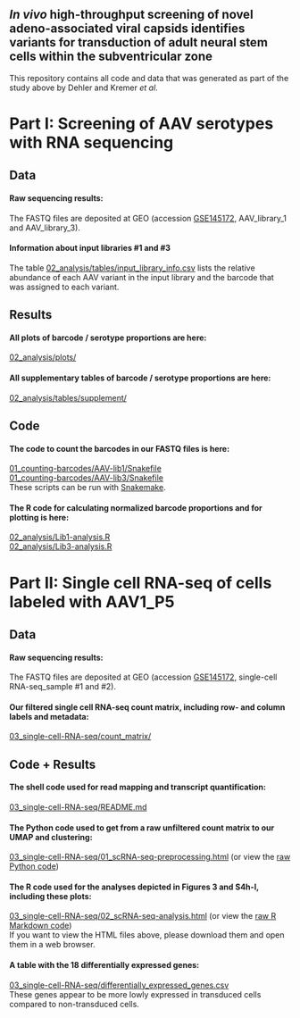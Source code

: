 ## *In vivo* high-throughput screening of novel adeno-associated viral capsids identifies variants for transduction of adult neural stem cells within the subventricular zone

This repository contains all code and data that was generated as part of the study above by Dehler and Kremer *et al*.

# Part I: Screening of AAV serotypes with RNA sequencing

## Data
#### Raw sequencing results:
The FASTQ files are deposited at GEO (accession [GSE145172](https://www.ncbi.nlm.nih.gov/geo/query/acc.cgi?acc=GSE145172), AAV_library_1 and AAV_library_3).

#### Information about input libraries #1 and #3
The table [02_analysis/tables/input_library_info.csv](02_analysis/tables/input_library_info.csv) lists the relative abundance of each AAV variant in the input library and the barcode that was assigned to each variant.

## Results
#### All plots of barcode / serotype proportions are here:
[02_analysis/plots/](02_analysis/plots/)

#### All supplementary tables of barcode / serotype proportions are here:
[02_analysis/tables/supplement/](02_analysis/tables/supplement/)

## Code
#### The code to count the barcodes in our FASTQ files is here:
[01_counting-barcodes/AAV-lib1/Snakefile](01_counting-barcodes/AAV-lib1/Snakefile)  
[01_counting-barcodes/AAV-lib3/Snakefile](01_counting-barcodes/AAV-lib3/Snakefile)  
These scripts can be run with [Snakemake](https://snakemake.readthedocs.io).

#### The R code for calculating normalized barcode proportions and for plotting is here:
[02_analysis/Lib1-analysis.R](02_analysis/Lib1-analysis.R)  
[02_analysis/Lib3-analysis.R](02_analysis/Lib3-analysis.R)  


# Part II: Single cell RNA-seq of cells labeled with AAV1_P5
## Data
#### Raw sequencing results:
The FASTQ files are deposited at GEO (accession [GSE145172](https://www.ncbi.nlm.nih.gov/geo/query/acc.cgi?acc=GSE145172), single-cell RNA-seq_sample #1 and #2).

#### Our filtered single cell RNA-seq count matrix, including row- and column labels and metadata:
[03_single-cell-RNA-seq/count_matrix/](03_single-cell-RNA-seq/count_matrix/)

## Code + Results

#### The shell code used for read mapping and transcript quantification:
[03_single-cell-RNA-seq/README.md](03_single-cell-RNA-seq/README.md)  

#### The Python code used to get from a raw unfiltered count matrix to our UMAP and clustering:
[03_single-cell-RNA-seq/01_scRNA-seq-preprocessing.html](03_single-cell-RNA-seq/01_scRNA-seq-preprocessing.html)
(or view the [raw Python code](03_single-cell-RNA-seq/01_scRNA-seq-preprocessing.py))

#### The R code used for the analyses depicted in Figures 3 and S4h-l, including these plots:
[03_single-cell-RNA-seq/02_scRNA-seq-analysis.html](03_single-cell-RNA-seq/02_scRNA-seq-analysis.html)
(or view the [raw R Markdown code](03_single-cell-RNA-seq/02_scRNA-seq-analysis.Rmd))  
If you want to view the HTML files above, please download them and open them in a web browser.

#### A table with the 18 differentially expressed genes:
[03_single-cell-RNA-seq/differentially_expressed_genes.csv](03_single-cell-RNA-seq/differentially_expressed_genes.csv)  
These genes appear to be more lowly expressed in transduced cells compared to non-transduced cells.
